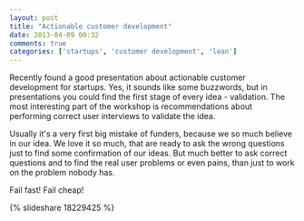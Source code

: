```yaml
---
layout: post
title: "Actionable customer development"
date: 2013-04-09 00:32
comments: true
categories: ['startups', 'customer development', 'lean']
---
```


Recently found a good presentation about actionable customer development for startups. Yes, it sounds like some buzzwords, 
but in presentations you could find the first stage of every idea - validation. The most interesting part of the workshop
is recommendations about performing correct user interviews to validate the idea.

Usually it's a very first big mistake of funders, because we so much believe in our idea. We love it so much, that are ready to ask 
the wrong questions just to find some confirmation of our ideas. But much better to ask correct questions and to find the real user
problems or even pains, than just to work on the problem nobody has. 

Fail fast! Fail cheap!

{% slideshare 18229425 %}